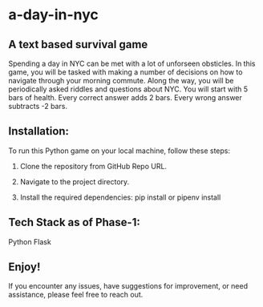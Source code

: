 # a-day-in-nyc
## A text based survival game

Spending a day in NYC can be met with a lot of unforseen obsticles.
In this game, you will be tasked with making a number of decisions on how to navigate through your morning commute. 
Along the way, you will be periodically asked riddles and questions about NYC. You will start with 5 bars of health. 
Every correct answer adds 2 bars. Every wrong answer subtracts -2 bars.

## Installation:
To run this Python game on your local machine, follow these steps:

1. Clone the repository from GitHub Repo URL.

2. Navigate to the project directory.

3. Install the required dependencies: pip install or pipenv install

## Tech Stack as of Phase-1:
Python
Flask

## Enjoy!
If you encounter any issues, have suggestions for improvement, or need assistance, please feel free to reach out. 
